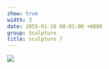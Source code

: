 ```yaml
---
show: true
width: 3
date: 2055-01-18 00:01:00 +0800
group: Sculpture
title: sculpture 7
---
```

<div>
<a href="/assets/images/photos/sculpture/20220606-DSC08073.jpg" target="_blank">
    <img data-src="/assets/images/photos/sculpture/20220606-DSC08073.jpg" class="lazy w-100 rounded-xl" src="{{ '/assets/images/empty_300x200.png' | relative_url }}">
</a>
</div>
